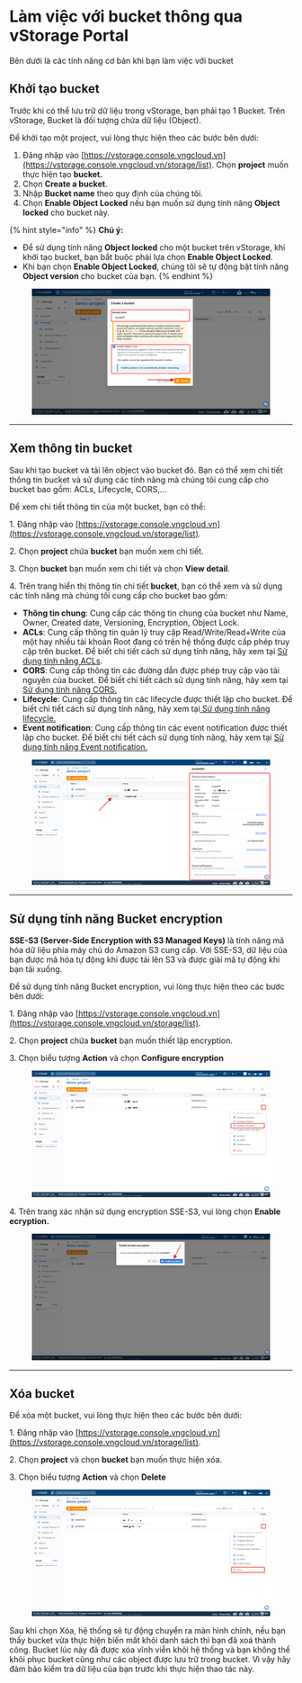 # Làm việc với bucket thông qua vStorage Portal

Bên dưới là các tính năng cơ bản khi bạn làm việc với bucket

## Khởi tạo bucket

Trước khi có thể lưu trữ dữ liệu trong vStorage, bạn phải tạo 1 Bucket. Trên vStorage, Bucket là đối tượng chứa dữ liệu (Object).&#x20;

Để khởi tạo một project, vui lòng thực hiện theo các bước bên dưới:

1. Đăng nhập vào [https://vstorage.console.vngcloud.vn](https://vstorage.console.vngcloud.vn/storage/list). Chọn **project** muốn thực hiện tạo **bucket.**
2. Chọn **Create a bucket**.
3. Nhập **Bucket name** theo quy định của chúng tôi.
4. Chọn **Enable Object Locked** nếu bạn muốn sử dụng tính năng **Object locked** cho bucket này.&#x20;

{% hint style="info" %}
**Chú ý:**

* Để sử dụng tính năng **Object locked** cho một bucket trên vStorage, khi khởi tạo bucket, bạn bắt buộc phải lựa chọn **Enable Object Locked**.
* Khi bạn chọn **Enable Object Locked**, chúng tôi sẽ tự động bật tính năng **Object version** cho bucket của bạn.
{% endhint %}

<figure><img src="../../../../../../.gitbook/assets/image (12) (1) (1) (1) (1) (1) (1).png" alt=""><figcaption></figcaption></figure>

***

## Xem thông tin bucket

Sau khi tạo bucket và tải lên object vào bucket đó. Bạn có thể xem chi tiết thông tin bucket và sử dụng các tính năng mà chúng tôi cung cấp cho bucket bao gồm: ACLs, Lifecycle, CORS,...&#x20;

Để xem chi tiết thông tin của một bucket, bạn có thể:&#x20;

1\. Đăng nhập vào [https://vstorage.console.vngcloud.vn](https://vstorage.console.vngcloud.vn/storage/list).

2\. Chọn **project** chứa **bucket** bạn muốn xem chi tiết.

3\. Chọn **bucket** bạn muốn xem chi tiết và chọn **View detail**.

4\. Trên trang hiển thị thông tin chi tiết **bucket**, bạn có thể xem và sử dụng các tính năng mà chúng tôi cung cấp cho bucket bao gồm:

* **Thông tin chung**: Cung cấp các thông tin chung của bucket như Name, Owner, Created date, Versioning, Encryption, Object Lock.
* **ACLs**: Cung cấp thông tin quản lý truy cập Read/Write/Read+Write của một hay nhiều tài khoản Root đang có trên hệ thống được cấp phép truy cập trên bucket. Để biết chi tiết cách sử dụng tính năng, hãy xem tại [Sử dụng tính năng ACLs](su-dung-tinh-nang-acls.md).
* **CORS**: Cung cấp thông tin các đường dẫn được phép truy cập vào tài nguyên của bucket. Để biết chi tiết cách sử dụng tính năng, hãy xem tại [Sử dụng tính năng CORS.](su-dung-tinh-nang-cors.md)
* **Lifecycle**: Cung cấp thông tin các lifecycle được thiết lập cho bucket. Để biết chi tiết cách sử dụng tính năng, hãy xem tại[ Sử dụng tính năng lifecycle.](su-dung-tinh-nang-lifecycle.md)
* **Event notification**: Cung cấp thông tin các event notification được thiết lập cho bucket. Để biết chi tiết cách sử dụng tính năng, hãy xem tại [Sử dụng tính năng Event notification.](su-dung-tinh-nang-event-notification.md)

<figure><img src="../../../../../../.gitbook/assets/image (798).png" alt=""><figcaption></figcaption></figure>

***

## Sử dụng tính năng Bucket encryption

**SSE-S3 (Server-Side Encryption with S3 Managed Keys)** là tính năng mã hóa dữ liệu phía máy chủ do Amazon S3 cung cấp. Với SSE-S3, dữ liệu của bạn được mã hóa tự động khi được tải lên S3 và được giải mã tự động khi bạn tải xuống.

Để sử dụng tính năng Bucket encryption, vui lòng thực hiện theo các bước bên dưới:

1\. Đăng nhập vào [https://vstorage.console.vngcloud.vn](https://vstorage.console.vngcloud.vn/storage/list).

2\. Chọn **project** chứa **bucket** bạn muốn thiết lập encryption.

3\. Chọn biểu tượng **Action** và chọn **Configure encryption**

<figure><img src="../../../../../../.gitbook/assets/image (799).png" alt=""><figcaption></figcaption></figure>

4\. Trên trang xác nhận sử dụng encryption SSE-S3, vui lòng chọn **Enable ecryption.**

<figure><img src="../../../../../../.gitbook/assets/image (9) (1) (1) (1) (1) (1) (1) (1).png" alt=""><figcaption></figcaption></figure>

***

## Xóa bucket

Để xóa một bucket, vui lòng thực hiện theo các bước bên dưới:

1\. Đăng nhập vào [https://vstorage.console.vngcloud.vn](https://vstorage.console.vngcloud.vn/storage/list).

2\. Chọn **project** và chọn **bucket** bạn muốn thực hiện xóa.

3\. Chọn biểu tượng **Action** và chọn **Delete**

<figure><img src="../../../../../../.gitbook/assets/image (800).png" alt=""><figcaption></figcaption></figure>

Sau khi chọn Xóa, hệ thống sẽ tự động chuyển ra màn hình chính, nếu bạn thấy bucket vừa thực hiện biến mất khỏi danh sách thì bạn đã xoá thành công. Bucket lúc này đã được xóa vĩnh viễn khỏi hệ thống và bạn không thể khôi phục bucket cũng như các object được lưu trữ trong bucket. Vì vậy hãy đảm bảo kiểm tra dữ liệu của bạn trước khi thực hiện thao tác này.&#x20;
